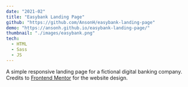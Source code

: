 ```yaml
---
date: "2021-02"
title: "Easybank Landing Page"
github: "https://github.com/AnsonH/easybank-landing-page"
demo: "https://ansonh.github.io/easybank-landing-page/"
thumbnail: "./images/easybank.png"
tech:
  - HTML
  - Sass
  - JS
---
```


A simple responsive landing page for a fictional digital banking company. Credits to [Frontend Mentor](https://www.frontendmentor.io/challenges/easybank-landing-page-WaUhkoDN) for the website design.
